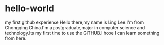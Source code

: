 # hello-world
my first github experience
Hello there,my name is Ling Lee.I'm from Chongqing China.I'm a postgraduate,major in computer science and technology.Its my first time to use the GITHUB.I hope I can learn something from here.
